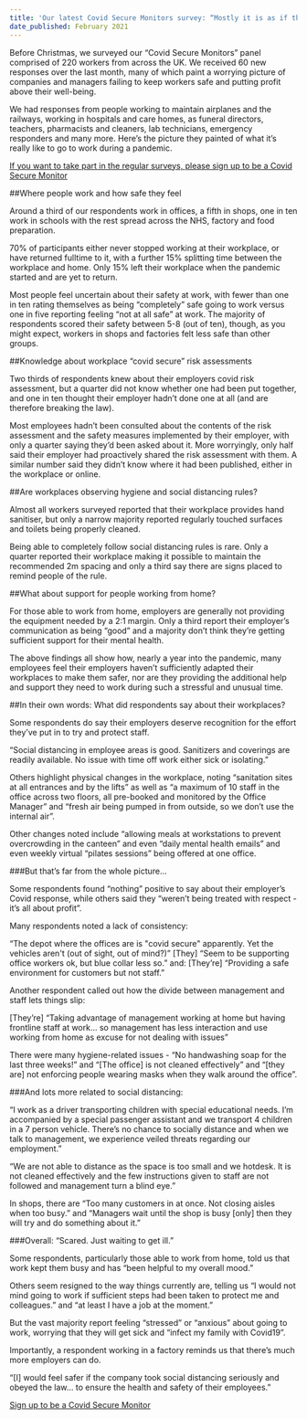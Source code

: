 ```yaml
---
title: 'Our latest Covid Secure Monitors survey: “Mostly it is as if there isn't a pandemic at all.”'
date_published: February 2021
---
```


Before Christmas, we surveyed our “Covid Secure Monitors” panel comprised of 220 workers from across the UK. We received 60 new responses over the last month, many of which paint a worrying picture of companies and managers failing to keep workers safe and putting profit above their well-being.

We had responses from people working to maintain airplanes and the railways, working in hospitals and care homes, as funeral directors, teachers, pharmacists and cleaners, lab technicians, emergency responders and many more. Here’s the picture they painted of what it’s really like to go to work during a pandemic.

[If you want to take part in the regular surveys, please sign up to be a Covid Secure Monitor](https://covidsecurecheck.uk/monitors/)

##Where people work and how safe they feel

Around a third of our respondents work in offices, a fifth in shops, one in ten work in schools with the rest spread across the NHS, factory and food preparation.

70% of participants either never stopped working at their workplace, or have returned fulltime to it, with a further 15% splitting time between the workplace and home. Only 15% left their workplace when the pandemic started and are yet to return.

Most people feel uncertain about their safety at work, with fewer than one in ten rating themselves as being “completely” safe going to work versus one in five reporting feeling “not at all safe” at work. The majority of respondents scored their safety between 5-8 (out of ten), though, as you might expect, workers in shops and factories felt less safe than other groups.

##Knowledge about workplace “covid secure” risk assessments

Two thirds of respondents knew about their employers covid risk assessment, but a quarter did not know whether one had been put together, and one in ten thought their employer hadn’t done one at all (and are therefore breaking the law).

Most employees hadn’t been consulted about the contents of the risk assessment and the safety measures implemented by their employer, with only a quarter saying they’d been asked about it. More worryingly, only half said their employer had proactively shared the risk assessment with them. A similar number said they didn’t know where it had been published, either in the workplace or online.

##Are workplaces observing hygiene and social distancing rules?

Almost all workers surveyed reported that their workplace provides hand sanitiser, but only a narrow majority reported regularly touched surfaces and toilets being properly cleaned.

Being able to completely follow social distancing rules is rare. Only a quarter reported their workplace making it possible to maintain the recommended 2m spacing and only a third say there are signs placed to remind people of the rule.

##What about support for people working from home?

For those able to work from home, employers are generally not providing the equipment needed by a 2:1 margin. Only a third report their employer’s communication as being “good” and a majority don’t think they’re getting sufficient support for their mental health.

The above findings all show how, nearly a year into the pandemic, many employees feel their employers haven’t sufficiently adapted their workplaces to make them safer, nor are they providing the additional help and support they need to work during such a stressful and unusual time.

##In their own words: What did respondents say about their workplaces?

Some respondents do say their employers deserve recognition for the effort they’ve put in to try and protect staff.

“Social distancing in employee areas is good. Sanitizers and coverings are readily available. No issue with time off work either sick or isolating.”

Others highlight physical changes in the workplace, noting “sanitation sites at all entrances and by the lifts” as well as “a maximum of 10 staff in the office across two floors, all pre-booked and monitored by the Office Manager” and “fresh air being pumped in from outside, so we don’t use the internal air”.

Other changes noted include “allowing meals at workstations to prevent overcrowding in the canteen” and even “daily mental health emails” and even weekly virtual “pilates sessions” being offered at one office.

###But that’s far from the whole picture...

Some respondents found “nothing” positive to say about their employer’s Covid response, while others said they “weren’t being treated with respect - it’s all about profit”.

Many respondents noted a lack of consistency:

“The depot where the offices are is "covid secure" apparently. Yet the vehicles aren't (out of sight, out of mind?)”
[They] “Seem to be supporting office workers ok, but blue collar less so.” and:
[They’re] “Providing a safe environment for customers but not staff.”

Another respondent called out how the divide between management and staff lets things slip:

[They’re] “Taking advantage of management working at home but having frontline staff at work… so management has less interaction and use working from home as excuse for not dealing with issues”

There were many hygiene-related issues - “No handwashing soap for the last three weeks!” and “[The office] is not cleaned effectively” and “[they are] not enforcing people wearing masks when they walk around the office”.

###And lots more related to social distancing:

“I work as a driver transporting children with special educational needs. I’m accompanied by a special passenger assistant and we transport 4 children in a 7 person vehicle. There’s no chance to socially distance and when we talk to management, we experience veiled threats regarding our employment.”

“We are not able to distance as the space is too small and we hotdesk. It is not cleaned effectively and the few instructions given to staff are not followed and management turn a blind eye.”

In shops, there are “Too many customers in at once. Not closing aisles when too busy.” and “Managers wait until the shop is busy [only] then they will try and do something about it.”

###Overall: “Scared. Just waiting to get ill.”

Some respondents, particularly those able to work from home, told us that work kept them busy and has “been helpful to my overall mood.”

Others seem resigned to the way things currently are, telling us “I would not mind going to work if sufficient steps had been taken to protect me and colleagues.” and “at least I have a job at the moment.”

But the vast majority report feeling “stressed” or “anxious” about going to work, worrying that they will get sick and “infect my family with Covid19”.

Importantly, a respondent working in a factory reminds us that there’s much more employers can do.

“[I] would feel safer if the company took social distancing seriously and obeyed the law… to ensure the health and safety of their employees.”

[Sign up to be a Covid Secure Monitor]((https://covidsecurecheck.uk/monitors/))
